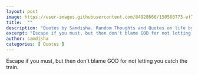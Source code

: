 ```yaml
---
layout: post
image: https://user-images.githubusercontent.com/84928666/150560773-ef7f1f41-6b76-460e-a0f6-19b68794a1fe.jpg
title:  ""
description: "Quotes by Samdisha. Random Thoughts and Quotes on life by Samdisha Khunger."
excerpt: "Escape if you must, but then don't blame GOD for not letting you catch the train."
author: samdisha
categories: [ Quotes ]
---
```


Escape if you must, but then don't blame GOD for not letting you catch the train.